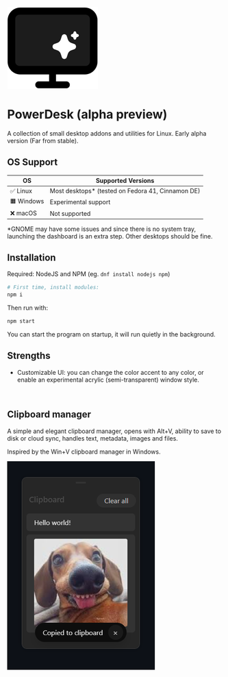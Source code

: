 ![Icon](misc/icon.svg?0)

# PowerDesk (alpha preview)
A collection of small desktop addons and utilities for Linux. Early alpha version (Far from stable).

## OS Support

| OS      | Supported Versions |
|---------|---------------------|
| ✅ Linux   | Most desktops* (tested on Fedora 41, Cinnamon DE) |
| 🟧 Windows | Experimental support             |
| ❌ macOS   | Not supported                    |

\*GNOME may have some issues and since there is no system tray, launching the dashboard is an extra step. Other desktops should be fine.

## Installation
Required: NodeJS and NPM (eg. `dnf install nodejs npm`)
```sh
# First time, install modules:
npm i
```
Then run with:
```sh
npm start
```
You can start the program on startup, it will run quietly in the background.


## Strengths
- Customizable UI: you can change the color accent to any color, or enable an experimental acrylic (semi-transparent) window style.
<br>


## Clipboard manager
A simple and elegant clipboard manager, opens with Alt+V, ability to save to disk or cloud sync, handles text, metadata, images and files.

Inspired by the Win+V clipboard manager in Windows.

![Clipboard Manager](misc/screenshots/clipboard.png)

<!-- Hello world! -->